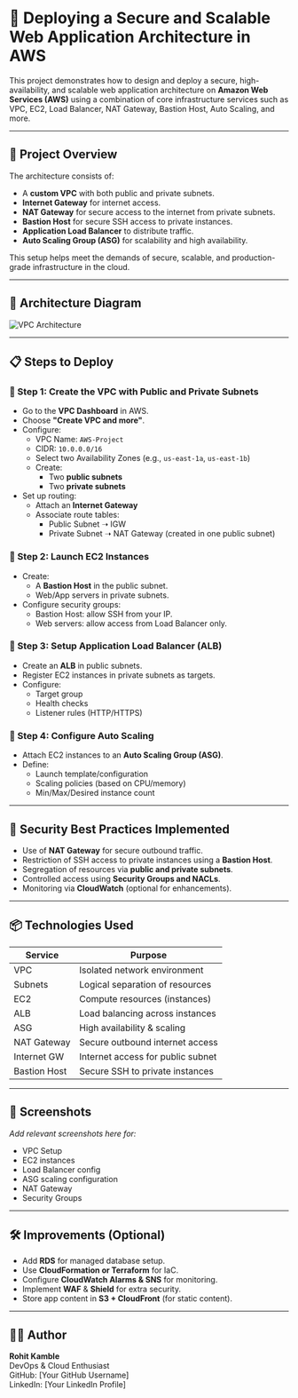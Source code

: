 # 🚀 Deploying a Secure and Scalable Web Application Architecture in AWS

This project demonstrates how to design and deploy a secure, high-availability, and scalable web application architecture on **Amazon Web Services (AWS)** using a combination of core infrastructure services such as VPC, EC2, Load Balancer, NAT Gateway, Bastion Host, Auto Scaling, and more.

---

## 🧠 Project Overview

The architecture consists of:

- A **custom VPC** with both public and private subnets.
- **Internet Gateway** for internet access.
- **NAT Gateway** for secure access to the internet from private subnets.
- **Bastion Host** for secure SSH access to private instances.
- **Application Load Balancer** to distribute traffic.
- **Auto Scaling Group (ASG)** for scalability and high availability.

This setup helps meet the demands of secure, scalable, and production-grade infrastructure in the cloud.

---

## 🧩 Architecture Diagram

![VPC Architecture](VPC.jpeg)

---

## 📋 Steps to Deploy

### 🔹 Step 1: Create the VPC with Public and Private Subnets
- Go to the **VPC Dashboard** in AWS.
- Choose **"Create VPC and more"**.
- Configure:
  - VPC Name: `AWS-Project`
  - CIDR: `10.0.0.0/16`
  - Select two Availability Zones (e.g., `us-east-1a`, `us-east-1b`)
  - Create:
    - Two **public subnets**
    - Two **private subnets**
- Set up routing:
  - Attach an **Internet Gateway**
  - Associate route tables:
    - Public Subnet ➝ IGW
    - Private Subnet ➝ NAT Gateway (created in one public subnet)

### 🔹 Step 2: Launch EC2 Instances
- Create:
  - A **Bastion Host** in the public subnet.
  - Web/App servers in private subnets.
- Configure security groups:
  - Bastion Host: allow SSH from your IP.
  - Web servers: allow access from Load Balancer only.

### 🔹 Step 3: Setup Application Load Balancer (ALB)
- Create an **ALB** in public subnets.
- Register EC2 instances in private subnets as targets.
- Configure:
  - Target group
  - Health checks
  - Listener rules (HTTP/HTTPS)

### 🔹 Step 4: Configure Auto Scaling
- Attach EC2 instances to an **Auto Scaling Group (ASG)**.
- Define:
  - Launch template/configuration
  - Scaling policies (based on CPU/memory)
  - Min/Max/Desired instance count

---

## 🔐 Security Best Practices Implemented

- Use of **NAT Gateway** for secure outbound traffic.
- Restriction of SSH access to private instances using a **Bastion Host**.
- Segregation of resources via **public and private subnets**.
- Controlled access using **Security Groups and NACLs**.
- Monitoring via **CloudWatch** (optional for enhancements).

---

## 📦 Technologies Used

| Service         | Purpose                          |
|----------------|----------------------------------|
| VPC            | Isolated network environment     |
| Subnets        | Logical separation of resources  |
| EC2            | Compute resources (instances)    |
| ALB            | Load balancing across instances  |
| ASG            | High availability & scaling      |
| NAT Gateway    | Secure outbound internet access  |
| Internet GW    | Internet access for public subnet|
| Bastion Host   | Secure SSH to private instances  |

---

## 📸 Screenshots

*Add relevant screenshots here for:*
- VPC Setup
- EC2 instances
- Load Balancer config
- ASG scaling configuration
- NAT Gateway
- Security Groups

---

## 🛠️ Improvements (Optional)

- Add **RDS** for managed database setup.
- Use **CloudFormation or Terraform** for IaC.
- Configure **CloudWatch Alarms & SNS** for monitoring.
- Implement **WAF** & **Shield** for extra security.
- Store app content in **S3 + CloudFront** (for static content).

---

## 🧑‍💻 Author

**Rohit Kamble**  
DevOps & Cloud Enthusiast  
GitHub: [Your GitHub Username]  
LinkedIn: [Your LinkedIn Profile]
